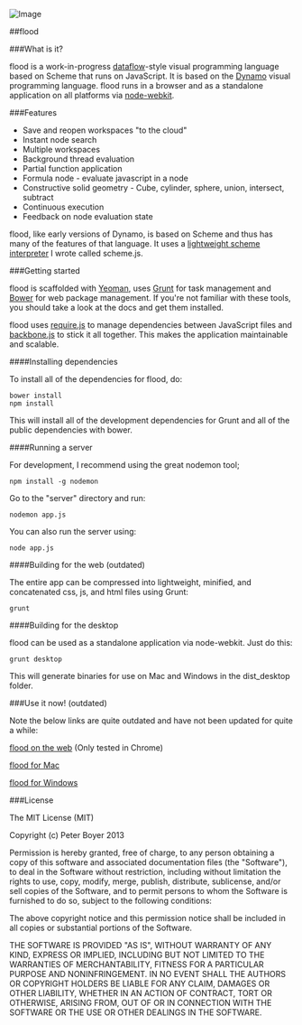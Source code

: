 ![Image](https://raw.github.com/pboyer/flood/master/extra/screenshot.png) 


##flood

###What is it?

flood is a work-in-progress [dataflow](http://en.wikipedia.org/wiki/Dataflow_programming)-style visual programming language based on Scheme that runs on JavaScript.  It is based on the [Dynamo](http://github.com/ikeough/Dynamo) visual programming language.  flood runs in a browser and as a standalone application on all platforms via [node-webkit](https://github.com/rogerwang/node-webkit).  

###Features

* Save and reopen workspaces "to the cloud"
* Instant node search
* Multiple workspaces
* Background thread evaluation
* Partial function application
* Formula node - evaluate javascript in a node
* Constructive solid geometry - Cube, cylinder, sphere, union, intersect, subtract
* Continuous execution
* Feedback on node evaluation state

flood, like early versions of Dynamo, is based on Scheme and thus has many of the features of that language.  It uses a [lightweight scheme interpreter](http://github.com/pboyer/scheme.js) I wrote called scheme.js.

###Getting started

flood is scaffolded with [Yeoman](http://yeoman.io/), uses [Grunt](http://gruntjs.com/) for task management and [Bower](http://bower.io/) for web package management.  If you're not familiar with these tools, you should take a look at the docs and get them installed.  

flood uses [require.js](http://requirejs.org/) to manage dependencies between JavaScript files and [backbone.js](http://backbonejs.org/) to stick it all together.  This makes the application maintainable and scalable.  


####Installing dependencies

To install all of the dependencies for flood, do:

	bower install
	npm install

This will install all of the development dependencies for Grunt and all of the public dependencies with bower.

####Running a server

For development, I recommend using the great nodemon tool;

	npm install -g nodemon

Go to the "server" directory and run:

	nodemon app.js

You can also run the server using:

	node app.js


####Building for the web (outdated)

The entire app can be compressed into lightweight, minified, and concatenated css, js, and html files using Grunt:

	grunt 


####Building for the desktop

flood can be used as a standalone application via node-webkit.  Just do this:

	grunt desktop

This will generate binaries for use on Mac and Windows in the dist_desktop folder.


###Use it now! (outdated)

Note the below links are quite outdated and have not been updated for quite a while:

[flood on the web](http://floodlang.com.s3-website-us-west-2.amazonaws.com) (Only tested in Chrome)

[flood for Mac](http://floodlang.com.s3-website-us-west-2.amazonaws.com/releases/flood/flood-mac.zip)

[flood for Windows](http://floodlang.com.s3-website-us-west-2.amazonaws.com/releases/flood/flood-windows.zip)


###License

The MIT License (MIT)

Copyright (c) Peter Boyer 2013

Permission is hereby granted, free of charge, to any person obtaining a copy
of this software and associated documentation files (the "Software"), to deal
in the Software without restriction, including without limitation the rights
to use, copy, modify, merge, publish, distribute, sublicense, and/or sell
copies of the Software, and to permit persons to whom the Software is
furnished to do so, subject to the following conditions:

The above copyright notice and this permission notice shall be included in
all copies or substantial portions of the Software.

THE SOFTWARE IS PROVIDED "AS IS", WITHOUT WARRANTY OF ANY KIND, EXPRESS OR
IMPLIED, INCLUDING BUT NOT LIMITED TO THE WARRANTIES OF MERCHANTABILITY,
FITNESS FOR A PARTICULAR PURPOSE AND NONINFRINGEMENT. IN NO EVENT SHALL THE
AUTHORS OR COPYRIGHT HOLDERS BE LIABLE FOR ANY CLAIM, DAMAGES OR OTHER
LIABILITY, WHETHER IN AN ACTION OF CONTRACT, TORT OR OTHERWISE, ARISING FROM,
OUT OF OR IN CONNECTION WITH THE SOFTWARE OR THE USE OR OTHER DEALINGS IN
THE SOFTWARE.

